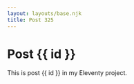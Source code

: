 ```yaml
---
layout: layouts/base.njk
title: Post 325
---
```


# Post {{ id }}

This is post {{ id }} in my Eleventy project.
